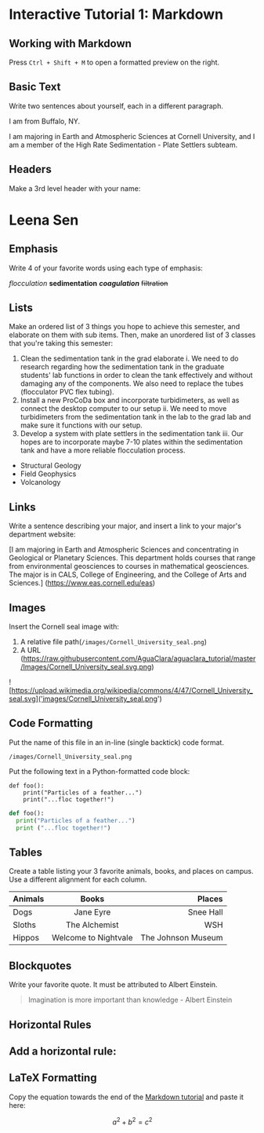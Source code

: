 # Interactive Tutorial 1: Markdown

## Working with Markdown

Press `Ctrl + Shift + M` to open a formatted preview on the right.

## Basic Text

Write two sentences about yourself, each in a different paragraph.

I am from Buffalo, NY.

I am majoring in Earth and Atmospheric Sciences at Cornell University, and I am a member of the High
Rate Sedimentation - Plate Settlers subteam.

## Headers

Make a 3rd level header with your name:

# Leena Sen

## Emphasis

Write 4 of your favorite words using each type of emphasis:

*flocculation*
**sedimentation**
***coagulation***
~~filtration~~


## Lists

Make an ordered list of 3 things you hope to achieve this semester, and elaborate on them with sub items. Then, make an unordered list of 3 classes that you're taking this semester:

1. Clean the sedimentation tank in the grad elaborate
  i. We need to do research regarding how the sedimentation tank in the graduate students' lab functions in order to clean the tank effectively and without damaging any of the components. We also need to replace the tubes (flocculator PVC flex tubing).
2. Install a new ProCoDa box and incorporate turbidimeters, as well as connect the desktop computer to our setup
  ii. We need to move turbidimeters from the sedimentation tank in the lab to the grad lab and make sure it functions with our setup.
3. Develop a system with plate settlers in the sedimentation tank
  iii. Our hopes are  to incorporate maybe 7-10 plates within the sedimentation tank and have a more reliable flocculation process.

- Structural Geology
- Field Geophysics
- Volcanology

## Links

Write a sentence describing your major, and insert a link to your major's department website:

[I am majoring in Earth and Atmospheric Sciences and concentrating in Geological or Planetary Sciences. This department holds courses that range from environmental geosciences to courses in mathematical geosciences. The major is in CALS, College of Engineering, and the College of Arts and Sciences.] (https://www.eas.cornell.edu/eas)

## Images

Insert the Cornell seal image with:
  1. A relative file path(`/images/Cornell_University_seal.png`)
  2. A URL (https://raw.githubusercontent.com/AguaClara/aguaclara_tutorial/master/Images/Cornell_University_seal.svg.png)

![https://upload.wikimedia.org/wikipedia/commons/4/47/Cornell_University_seal.svg]('images/Cornell_University_seal.png')

## Code Formatting

Put the name of this file in an in-line (single backtick) code format.

`/images/Cornell_University_seal.png`

Put the following text in a Python-formatted code block:

```
def foo():
    print("Particles of a feather...")
    print("...floc together!")
```
```Python
def foo():
  print("Particles of a feather...")
  print ("...floc together!")
```

## Tables

Create a table listing your 3 favorite animals, books, and places on campus. Use a different alignment for each column.

|Animals|Books|Places|
|---|:---:|---:|
|Dogs|Jane Eyre|Snee Hall|
|Sloths|The Alchemist|WSH|
|Hippos|Welcome to Nightvale|The Johnson Museum|


## Blockquotes

Write your favorite quote. It must be attributed to Albert Einstein.
> Imagination is more important than knowledge - Albert Einstein

## Horizontal Rules

Add a horizontal rule:
---

## LaTeX Formatting

Copy the equation towards the end of the [Markdown tutorial](https://github.com/AguaClara/aguaclara_tutorial/wiki/Markdown#latex-formatting) and paste it here:

$$ a^2 + b^2 = c^2 $$

